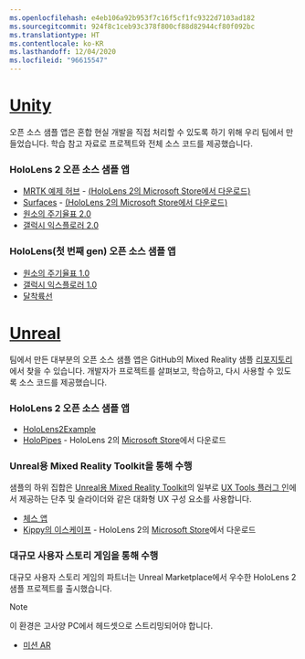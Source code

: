 ```yaml
---
ms.openlocfilehash: e4eb106a92b953f7c16f5cf1fc9322d7103ad182
ms.sourcegitcommit: 924f8c1ceb93c378f800cf88d82944cf80f092bc
ms.translationtype: HT
ms.contentlocale: ko-KR
ms.lasthandoff: 12/04/2020
ms.locfileid: "96615547"
---
```

# <a name="unity"></a>[Unity](#tab/unity)

오픈 소스 샘플 앱은 혼합 현실 개발을 직접 처리할 수 있도록 하기 위해 우리 팀에서 만들었습니다. 학습 참고 자료로 프로젝트와 전체 소스 코드를 제공했습니다.

### <a name="hololens-2-open-source-sample-apps"></a>HoloLens 2 오픈 소스 샘플 앱

* [MRTK 예제 허브](https://microsoft.github.io/MixedRealityToolkit-Unity/Documentation/README_ExampleHub.html) - [(HoloLens 2의 Microsoft Store에서 다운로드)](https://www.microsoft.com/p/mrtk-examples-hub/9mv8c39l2sj4)
* [Surfaces](../unity/sampleapp-surfaces.md) - [(HoloLens 2의 Microsoft Store에서 다운로드)](https://www.microsoft.com/p/surfaces/9nvkpv3sk3x0)
* [원소의 주기율표 2.0](https://medium.com/@dongyoonpark/bringing-the-periodic-table-of-the-elements-app-to-hololens-2-with-mrtk-v2-a6e3d8362158)
* [갤럭시 익스플로러 2.0](../unity/galaxy-explorer-update.md)

### <a name="hololens-1st-gen-open-source-sample-apps"></a>HoloLens(첫 번째 gen) 오픈 소스 샘플 앱

* [원소의 주기율표 1.0](../unity/periodic-table-of-the-elements.md)
* [갤럭시 익스플로러 1.0](../unity/galaxy-explorer.md)
* [달착륙선](../unity/lunar-module.md)

# <a name="unreal"></a>[Unreal](#tab/unreal)

팀에서 만든 대부분의 오픈 소스 샘플 앱은 GitHub의 Mixed Reality 샘플 [리포지토리](https://github.com/microsoft/MixedReality-Unreal-Samples)에서 찾을 수 있습니다. 개발자가 프로젝트를 살펴보고, 학습하고, 다시 사용할 수 있도록 소스 코드를 제공했습니다.

### <a name="hololens-2-open-source-sample-apps"></a>HoloLens 2 오픈 소스 샘플 앱

* [HoloLens2Example](https://github.com/microsoft/MixedReality-Unreal-Samples/tree/master/HoloLens2Example) 
* [HoloPipes](https://github.com/microsoft/MixedReality-Unreal-HoloPipes) - HoloLens 2의 [Microsoft Store](https://www.microsoft.com/p/holopipes/9mszb3nnrxn9)에서 다운로드

### <a name="made-with-the-mixed-reality-toolkit-for-unreal"></a>Unreal용 Mixed Reality Toolkit을 통해 수행

샘플의 하위 집합은 [Unreal용 Mixed Reality Toolkit](https://aka.ms/mrtk-unreal)의 일부로 [UX Tools 플러그 인](https://aka.ms/uxt-unreal)에서 제공하는 단추 및 슬라이더와 같은 대화형 UX 구성 요소를 사용합니다.

* [체스 앱](https://github.com/microsoft/MixedReality-Unreal-Samples/tree/master/ChessApp)
* [Kippy의 이스케이프](../unreal/unreal-kippys-escape.md) - HoloLens 2의 [Microsoft Store](https://www.microsoft.com/p/kippys-escape/9nbd7gl86vkd)에서 다운로드

### <a name="made-by-epic-games"></a>대규모 사용자 스토리 게임을 통해 수행

대규모 사용자 스토리 게임의 파트너는 Unreal Marketplace에서 우수한 HoloLens 2 샘플 프로젝트를 출시했습니다. 

> [!NOTE] 
> 이 환경은 고사양 PC에서 헤드셋으로 스트리밍되어야 합니다.

* [미션 AR](https://docs.unrealengine.com/Resources/Showcases/MissionAR/index.html)

